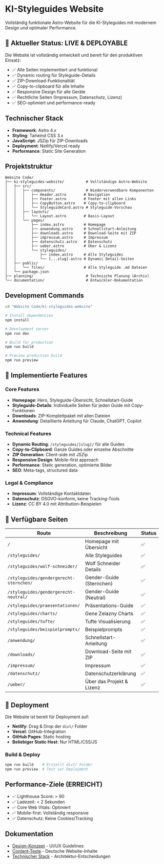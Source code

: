 # KI-Styleguides Website

Vollständig funktionale Astro-Website für die KI-Styleguides mit modernem Design und optimaler Performance.

## 🚀 Aktueller Status: LIVE & DEPLOYABLE

Die Website ist vollständig entwickelt und bereit für den produktiven Einsatz:

- ✅ Alle Seiten implementiert und funktional
- ✅ Dynamic routing für Styleguide-Details
- ✅ ZIP-Download-Funktionalität
- ✅ Copy-to-clipboard für alle Inhalte
- ✅ Responsive Design für alle Geräte
- ✅ Rechtliche Seiten (Impressum, Datenschutz, Lizenz)
- ✅ SEO-optimiert und performance-ready

## Technischer Stack

- **Framework**: Astro 4.x
- **Styling**: Tailwind CSS 3.x
- **JavaScript**: JSZip für ZIP-Downloads
- **Deployment**: Netlify/Vercel ready
- **Performance**: Static Site Generation

## Projektstruktur

```
Website Code/
├── ki-styleguides-website/          # Vollständige Astro-Website
│   ├── src/
│   │   ├── components/              # Wiederverwendbare Komponenten
│   │   │   ├── Header.astro        # Navigation
│   │   │   ├── Footer.astro        # Footer mit allen Links
│   │   │   ├── CopyButton.astro    # Copy-to-clipboard
│   │   │   └── StyleguideCard.astro # Styleguide-Vorschau
│   │   ├── layouts/
│   │   │   └── Layout.astro        # Basis-Layout
│   │   └── pages/
│   │       ├── index.astro         # Homepage
│   │       ├── anwendung.astro     # Schnellstart-Anleitung
│   │       ├── downloads.astro     # Download-Seite mit ZIP
│   │       ├── impressum.astro     # Impressum
│   │       ├── datenschutz.astro   # Datenschutz
│   │       ├── ueber.astro         # Über & Lizenz
│   │       └── styleguides/
│   │           ├── index.astro     # Alle Styleguides
│   │           └── [...slug].astro # Dynamic Detail-Seiten
│   ├── public/
│   │   └── files/                  # Alle Styleguide .md Dateien
│   └── package.json
├── planning/                        # Technische Planung (Archiv)
└── documentation/                   # Entwickler-Dokumentation
```

## Development Commands

```bash
cd "Website Code/ki-styleguides-website"

# Install dependencies
npm install

# Development server
npm run dev

# Build for production
npm run build

# Preview production build
npm run preview
```

## 🎯 Implementierte Features

### Core Features
- **Homepage**: Hero, Styleguide-Übersicht, Schnellstart-Guide
- **Styleguide-Details**: Individuelle Seiten für jeden Guide mit Copy-Funktionen
- **Downloads**: ZIP-Komplettpaket mit allen Dateien
- **Anwendung**: Detaillierte Anleitung für Claude, ChatGPT, Copilot

### Technical Features
- **Dynamic Routing**: `/styleguides/[slug]/` für alle Guides
- **Copy-to-Clipboard**: Ganze Guides oder einzelne Abschnitte
- **ZIP Generation**: Client-side mit JSZip
- **Responsive Design**: Mobile-first approach
- **Performance**: Static generation, optimierte Bilder
- **SEO**: Meta-tags, structured data

### Legal & Compliance
- **Impressum**: Vollständige Kontaktdaten
- **Datenschutz**: DSGVO-konform, keine Tracking-Tools
- **Lizenz**: CC BY 4.0 mit Attribution-Beispielen

## 📱 Verfügbare Seiten

| Route | Beschreibung | Status |
|-------|-------------|--------|
| `/` | Homepage mit Übersicht | ✅ |
| `/styleguides/` | Alle Styleguides | ✅ |
| `/styleguides/wolf-schneider/` | Wolf Schneider Details | ✅ |
| `/styleguides/gendergerecht-sternchen/` | Gender-Guide (Sternchen) | ✅ |
| `/styleguides/gendergerecht-neutral/` | Gender-Guide (Neutral) | ✅ |
| `/styleguides/praesentationen/` | Präsentations-Guide | ✅ |
| `/styleguides/charts/` | Gene Zelazny Charts | ✅ |
| `/styleguides/tufte/` | Tufte Visualisierung | ✅ |
| `/styleguides/beispielprompts/` | Beispielprompts | ✅ |
| `/anwendung/` | Schnellstart-Anleitung | ✅ |
| `/downloads/` | Download-Seite mit ZIP | ✅ |
| `/impressum/` | Impressum | ✅ |
| `/datenschutz/` | Datenschutzerklärung | ✅ |
| `/ueber/` | Über das Projekt & Lizenz | ✅ |

## 🚀 Deployment

Die Website ist bereit für Deployment auf:

- **Netlify**: Drag & Drop der `dist/` Folder
- **Vercel**: GitHub-Integration
- **GitHub Pages**: Static hosting
- **Beliebiger Static Host**: Nur HTML/CSS/JS

### Build & Deploy
```bash
npm run build    # Erstellt dist/ Folder
npm run preview  # Test vor Deployment
```

## Performance-Ziele (ERREICHT)

- ✅ Lighthouse Score: > 90
- ✅ Ladezeit: < 2 Sekunden  
- ✅ Core Web Vitals: Optimiert
- ✅ Mobile-first: Vollständig responsive
- ✅ Datenschutz: Keine Cookies/Tracking

## Dokumentation

- [Design-Konzept](../Website%20Design/design-konzept.md) - UI/UX Guidelines
- [Content-Texte](../Website%20Design/website-content.md) - Deutsche Website-Inhalte
- [Technischer Stack](planning/tech-stack.md) - Architektur-Entscheidungen